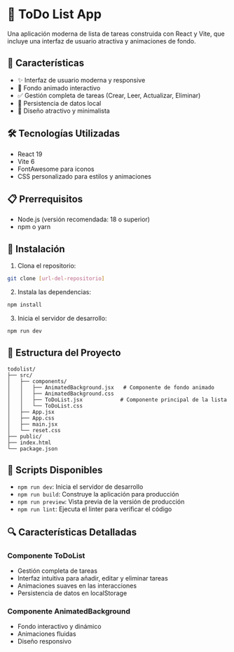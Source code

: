 # 📝 ToDo List App

Una aplicación moderna de lista de tareas construida con React y Vite, que incluye una interfaz de usuario atractiva y animaciones de fondo.

## 🚀 Características

- ✨ Interfaz de usuario moderna y responsive
- 🎨 Fondo animado interactivo
- ✅ Gestión completa de tareas (Crear, Leer, Actualizar, Eliminar)
- 💾 Persistencia de datos local
- 🌈 Diseño atractivo y minimalista

## 🛠️ Tecnologías Utilizadas

- React 19
- Vite 6
- FontAwesome para iconos
- CSS personalizado para estilos y animaciones

## 📋 Prerrequisitos

- Node.js (versión recomendada: 18 o superior)
- npm o yarn

## 🔧 Instalación

1. Clona el repositorio:
```bash
git clone [url-del-repositorio]
```

2. Instala las dependencias:
```bash
npm install
```

3. Inicia el servidor de desarrollo:
```bash
npm run dev
```

## 📁 Estructura del Proyecto

```
todolist/
├── src/
│   ├── components/
│   │   ├── AnimatedBackground.jsx   # Componente de fondo animado
│   │   ├── AnimatedBackground.css
│   │   ├── ToDoList.jsx            # Componente principal de la lista
│   │   └── ToDoList.css
│   ├── App.jsx
│   ├── App.css
│   ├── main.jsx
│   └── reset.css
├── public/
├── index.html
└── package.json
```

## 🚀 Scripts Disponibles

- `npm run dev`: Inicia el servidor de desarrollo
- `npm run build`: Construye la aplicación para producción
- `npm run preview`: Vista previa de la versión de producción
- `npm run lint`: Ejecuta el linter para verificar el código

## 🔍 Características Detalladas

### Componente ToDoList
- Gestión completa de tareas
- Interfaz intuitiva para añadir, editar y eliminar tareas
- Animaciones suaves en las interacciones
- Persistencia de datos en localStorage

### Componente AnimatedBackground
- Fondo interactivo y dinámico
- Animaciones fluidas
- Diseño responsivo
